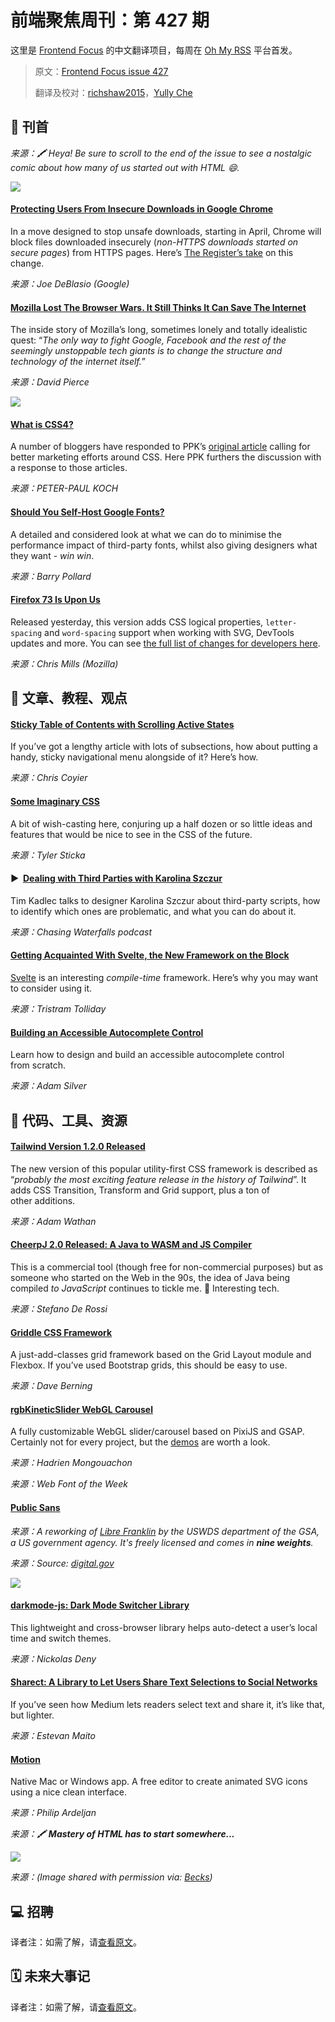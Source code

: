 # 前端聚焦周刊：第 427 期

这里是 [Frontend Focus](https://frontendfoc.us/latest) 的中文翻译项目，每周在 [Oh My RSS](https://ohmyrss.com/?fef) 平台首发。

> 原文：[Frontend Focus issue 427](https://frontendfoc.us/issues/427)
> 
> 翻译及校对：[richshaw2015](https://github.com/richshaw2015)，[Yully Che](https://github.com/chechebecomestrong)

## 🚀 刊首

*来源：🖍 Heya! Be sure to scroll to the end of the issue to see a nostalgic comic about how many of us started out with HTML 😄.*

[![](https://res.cloudinary.com/cpress/image/upload/w_1280,e_sharpen:60/v1581508401/r7fxqwplnaa5uh04ko1u.jpg)](https://frontendfoc.us/link/83697/rss)

#### [Protecting Users From Insecure Downloads in Google Chrome](https://frontendfoc.us/link/83697/rss "security.googleblog.com")

In a move designed to stop unsafe downloads, starting in April, Chrome will block files downloaded insecurely (_non-HTTPS downloads started on secure pages_) from HTTPS pages. Here’s [The Register’s take](https://frontendfoc.us/link/83698/rss) on this change.

*来源：Joe DeBlasio (Google)*

#### [Mozilla Lost The Browser Wars. It Still Thinks It Can Save The Internet](https://frontendfoc.us/link/83699/rss "www.protocol.com")

The inside story of Mozilla’s long, sometimes lonely and totally idealistic quest: “_The only way to fight Google, Facebook and the rest of the seemingly unstoppable tech giants is to change the structure and technology of the internet itself._”

*来源：David Pierce*

[![](https://copm.s3.amazonaws.com/4a218c95.jpg)](https://frontendfoc.us/link/83700/rss)

#### [What is CSS4?](https://frontendfoc.us/link/83701/rss "www.quirksmode.org")

A number of bloggers have responded to PPK’s [original article](https://frontendfoc.us/link/83702/rss) calling for better marketing efforts around CSS. Here PPK furthers the discussion with a response to those articles.

*来源：PETER-PAUL KOCH*

#### [Should You Self-Host Google Fonts?](https://frontendfoc.us/link/83703/rss "www.tunetheweb.com")

A detailed and considered look at what we can do to minimise the performance impact of third-party fonts, whilst also giving designers what they want - _win win_.

*来源：Barry Pollard*

#### [Firefox 73 Is Upon Us](https://frontendfoc.us/link/83704/rss "hacks.mozilla.org")

Released yesterday, this version adds CSS logical properties, `letter-spacing` and `word-spacing` support when working with SVG, DevTools updates and more. You can see [the full list of changes for developers here](https://frontendfoc.us/link/83705/rss).

*来源：Chris Mills (Mozilla)*

## 📙 文章、教程、观点

#### [Sticky Table of Contents with Scrolling Active States](https://frontendfoc.us/link/83708/rss "css-tricks.com")

If you’ve got a lengthy article with lots of subsections, how about putting a handy, sticky navigational menu alongside of it? Here’s how.

*来源：Chris Coyier*

#### [Some Imaginary CSS](https://frontendfoc.us/link/83709/rss "cloudfour.com")

A bit of wish-casting here, conjuring up a half dozen or so little ideas and features that would be nice to see in the CSS of the future.

*来源：Tyler Sticka*

#### ▶  [Dealing with Third Parties with Karolina Szczur](https://frontendfoc.us/link/83710/rss "chasingwaterfalls.io")

Tim Kadlec talks to designer Karolina Szczur about third-party scripts, how to identify which ones are problematic, and what you can do about it.

*来源：Chasing Waterfalls podcast*

#### [Getting Acquainted With Svelte, the New Framework on the Block](https://frontendfoc.us/link/83712/rss "css-tricks.com")

[Svelte](https://frontendfoc.us/link/83713/rss) is an interesting _compile-time_ framework. Here’s why you may want to consider using it.

*来源：Tristram Tolliday*

#### [Building an Accessible Autocomplete Control](https://frontendfoc.us/link/83714/rss "adamsilver.io")

Learn how to design and build an accessible autocomplete control from scratch.

*来源：Adam Silver*

## 🔧 代码、工具、资源

#### [Tailwind Version 1.2.0 Released](https://frontendfoc.us/link/83718/rss "github.com")

The new version of this popular utility-first CSS framework is described as “_probably the most exciting feature release in the history of Tailwind_”. It adds CSS Transition, Transform and Grid support, plus a ton of other additions.

*来源：Adam Wathan*

#### [CheerpJ 2.0 Released: A Java to WASM and JS Compiler](https://frontendfoc.us/link/83719/rss "medium.com")

This is a commercial tool (though free for non-commercial purposes) but as someone who started on the Web in the 90s, the idea of Java being compiled _to JavaScript_ continues to tickle me. 🙂 Interesting tech.

*来源：Stefano De Rossi*

#### [Griddle CSS Framework](https://frontendfoc.us/link/83720/rss "github.com")

A just-add-classes grid framework based on the Grid Layout module and Flexbox. If you’ve used Bootstrap grids, this should be easy to use.

*来源：Dave Berning*

#### [rgbKineticSlider WebGL Carousel](https://frontendfoc.us/link/83721/rss "github.com")

A fully customizable WebGL slider/carousel based on PixiJS and GSAP. Certainly not for every project, but the [demos](https://frontendfoc.us/link/83722/rss) are worth a look.

*来源：Hadrien Mongouachon*

*来源：Web Font of the Week*

#### [Public Sans](https://frontendfoc.us/link/83724/rss)

*来源：A reworking of [Libre Franklin](https://frontendfoc.us/link/83725/rss) by the USWDS department of the GSA, a US government agency. It's freely licensed and comes in **nine weights**.*

*来源：_Source: [digital.gov](https://frontendfoc.us/link/83724/rss)_*

[![](https://res.cloudinary.com/cpress/image/upload/w_480,e_sharpen:60/v1581425376/m8fudktgipzkahmk34lc.png)](https://frontendfoc.us/link/83724/rss)

#### [darkmode-js: Dark Mode Switcher Library](https://frontendfoc.us/link/83726/rss "github.com")

This lightweight and cross-browser library helps auto-detect a user’s local time and switch themes.

*来源：Nickolas Deny*

#### [Sharect: A Library to Let Users Share Text Selections to Social Networks](https://frontendfoc.us/link/83727/rss "estevanmaito.github.io")

If you’ve seen how Medium lets readers select text and share it, it’s like that, but lighter.

*来源：Estevan Maito*

#### [Motion](https://frontendfoc.us/link/83728/rss "www.getmotion.io")

Native Mac or Windows app. A free editor to create animated SVG icons using a nice clean interface.

*来源：Philip Ardeljan*

*来源：🖍 **Mastery of HTML has to start somewhere...***

[![](https://res.cloudinary.com/cpress/image/upload/w_1280,e_sharpen:60/v1581422529/ceasnrfpxm5jeiyxs95y.jpg)](https://frontendfoc.us/link/83729/rss)

*来源：(Image shared with permission via: [Becks](https://frontendfoc.us/link/83729/rss))*

## 💻 招聘

译者注：如需了解，请[查看原文](https://frontendfoc.us/issues/427)。

## 🗓 未来大事记

译者注：如需了解，请[查看原文](https://frontendfoc.us/issues/427)。

